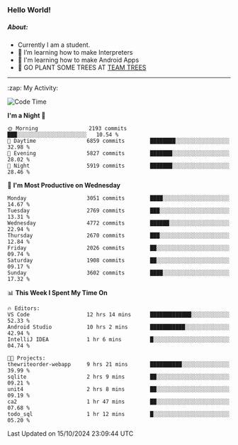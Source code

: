 ### Hello World!

##### About:
- Currently I am a student.
- 🌱 I’m learning how to make Interpreters
- 🌱 I'm learning how to make Android Apps
- 🌱 GO PLANT SOME TREES AT [TEAM TREES](https://teamtrees.org/)

---
  <summary>:zap: My Activity:</summary>
  
<!--START_SECTION:waka-->
![Code Time](http://img.shields.io/badge/Code%20Time-1%2C519%20hrs%203%20mins-blue)

**I'm a Night 🦉** 

```text
🌞 Morning                2193 commits        ███░░░░░░░░░░░░░░░░░░░░░░   10.54 % 
🌆 Daytime                6859 commits        ████████░░░░░░░░░░░░░░░░░   32.98 % 
🌃 Evening                5827 commits        ███████░░░░░░░░░░░░░░░░░░   28.02 % 
🌙 Night                  5919 commits        ███████░░░░░░░░░░░░░░░░░░   28.46 % 
```
📅 **I'm Most Productive on Wednesday** 

```text
Monday                   3051 commits        ████░░░░░░░░░░░░░░░░░░░░░   14.67 % 
Tuesday                  2769 commits        ███░░░░░░░░░░░░░░░░░░░░░░   13.31 % 
Wednesday                4772 commits        ██████░░░░░░░░░░░░░░░░░░░   22.94 % 
Thursday                 2670 commits        ███░░░░░░░░░░░░░░░░░░░░░░   12.84 % 
Friday                   2026 commits        ██░░░░░░░░░░░░░░░░░░░░░░░   09.74 % 
Saturday                 1908 commits        ██░░░░░░░░░░░░░░░░░░░░░░░   09.17 % 
Sunday                   3602 commits        ████░░░░░░░░░░░░░░░░░░░░░   17.32 % 
```


📊 **This Week I Spent My Time On** 

```text
🔥 Editors: 
VS Code                  12 hrs 14 mins      █████████████░░░░░░░░░░░░   52.33 % 
Android Studio           10 hrs 2 mins       ███████████░░░░░░░░░░░░░░   42.94 % 
IntelliJ IDEA            1 hr 6 mins         █░░░░░░░░░░░░░░░░░░░░░░░░   04.74 % 

🐱‍💻 Projects: 
thewriteorder-webapp     9 hrs 21 mins       ██████████░░░░░░░░░░░░░░░   39.99 % 
sqlite                   2 hrs 9 mins        ██░░░░░░░░░░░░░░░░░░░░░░░   09.21 % 
unit4                    2 hrs 8 mins        ██░░░░░░░░░░░░░░░░░░░░░░░   09.19 % 
ca2                      1 hr 47 mins        ██░░░░░░░░░░░░░░░░░░░░░░░   07.68 % 
todo_sql                 1 hr 12 mins        █░░░░░░░░░░░░░░░░░░░░░░░░   05.20 % 
```


 Last Updated on 15/10/2024 23:09:44 UTC
<!--END_SECTION:waka-->
